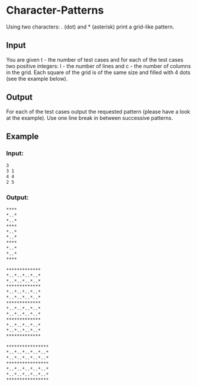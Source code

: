 # Character-Patterns

Using two characters: . (dot) and * (asterisk) print a grid-like pattern.

## Input

You are given t - the number of test cases and for each of the test cases two positive integers: l - the number of lines and c - the number of columns in the grid. Each square of the grid is of the same size and filled with 4 dots (see the example below).

## Output

For each of the test cases output the requested pattern (please have a look at the example). Use one line break in between successive patterns.

## Example

### Input:
```bash
3
3 1
4 4
2 5
```

### Output:

```bash
****
*..*
*..*
****
*..*
*..*
****
*..*
*..*
****

*************
*..*..*..*..*
*..*..*..*..*
*************
*..*..*..*..*
*..*..*..*..*
*************
*..*..*..*..*
*..*..*..*..*
*************
*..*..*..*..*
*..*..*..*..*
*************

****************
*..*..*..*..*..*
*..*..*..*..*..*
****************
*..*..*..*..*..*
*..*..*..*..*..*
****************
```
